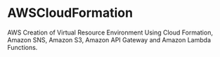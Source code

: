 # AWSCloudFormation
AWS Creation of Virtual Resource Environment Using Cloud Formation, Amazon SNS, Amazon S3, Amazon API Gateway and Amazon Lambda Functions.
